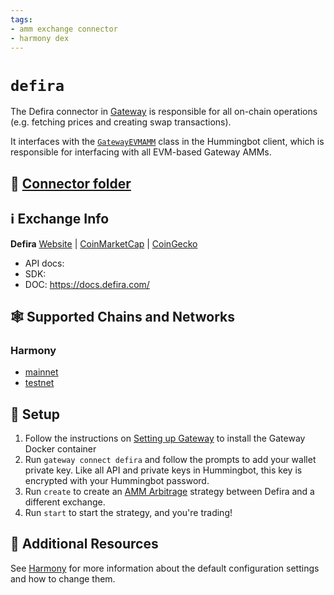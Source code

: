 ```yaml
---
tags:
- amm exchange connector
- harmony dex
---
```


# `defira`

The Defira  connector in [Gateway](/gateway) is responsible for all on-chain operations (e.g. fetching prices and creating swap transactions).

It interfaces with the [`GatewayEVMAMM`](https://github.com/hummingbot/hummingbot/blob/master/hummingbot/connector/gateway_EVM_AMM.py) class in the Hummingbot client, which is responsible for interfacing with all EVM-based Gateway AMMs.

## 📁 [Connector folder](https://github.com/hummingbot/hummingbot/tree/master/gateway/src/connectors/defira)

## ℹ️ Exchange Info

**Defira**
[Website](https://defira.com/) | [CoinMarketCap](https://coinmarketcap.com/currencies/defira/) | [CoinGecko](https://www.coingecko.com/en/coins/fira)

* API docs:
* SDK:
* DOC: <https://docs.defira.com/>

## 🕸️ Supported Chains and Networks

### Harmony

* [mainnet](/gateway/chains/ethereum/#mainnet-mainet_1)
* [testnet](/gateway/chains/ethereum/#testnet-testnet)

## 🔑 Setup

1. Follow the instructions on [Setting up Gateway](/gateway/setup) to install the Gateway Docker container
2. Run `gateway connect defira` and follow the prompts to add your wallet private key. Like all API and private keys in Hummingbot, this key is encrypted with your Hummingbot password.
3. Run `create` to create an [AMM Arbitrage](/strategies/amm-arbitrage/) strategy between Defira and a different exchange.
4. Run `start` to start the strategy, and you're trading!

## 📘 Additional Resources

See [Harmony](/gateway/chains/ethereum/#harmony) for more information about the default configuration settings and how to change them.
